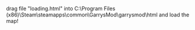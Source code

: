drag file "loading.html" into C:\Program Files (x86)\Steam\steamapps\common\GarrysMod\garrysmod\html and load the map!
